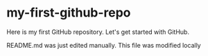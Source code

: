 # my-first-github-repo
Here is my first GitHub repository. Let's get started with GitHub.

README.md was just edited manually. This file was modified locally
